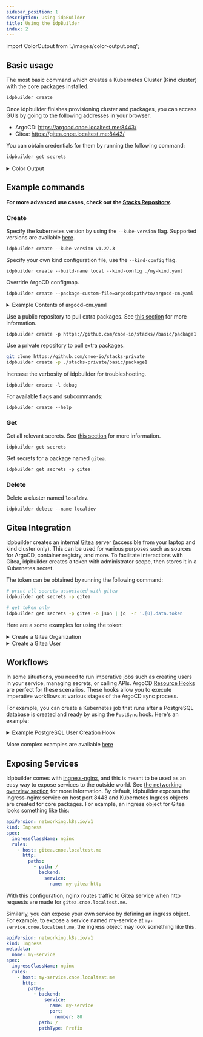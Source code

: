 ```yaml
---
sidebar_position: 1
description: Using idpBuilder
title: Using the idpBuilder
index: 2
---
```


import ColorOutput from './images/color-output.png';

## Basic usage

The most basic command which creates a Kubernetes Cluster (Kind cluster) with the core packages installed.

```bash
idpbuilder create
```

Once idpbuilder finishes provisioning cluster and packages, you can access GUIs by going to the following addresses in your browser.

* ArgoCD: https://argocd.cnoe.localtest.me:8443/
* Gitea: https://gitea.cnoe.localtest.me:8443/

You can obtain credentials for them by running the following command:

```bash
idpbuilder get secrets
```

<details>
  <summary>Color Output</summary>

idpbuilder supports colored output with the `--color` flag.

```bash
idpbuilder create --color
````
<img src={ColorOutput} width="60%" height="60%" />

</details>



##  Example commands

**For more advanced use cases, check out the [Stacks Repository](https://github.com/cnoe-io/stacks).**


### Create

Specify the kubernetes version by using the `--kube-version` flag. Supported versions are available [here](https://github.com/kubernetes-sigs/kind/releases).

```
idpbuilder create --kube-version v1.27.3
```

Specify your own kind configuration file, use the `--kind-config` flag.

```
idpbuilder create --build-name local --kind-config ./my-kind.yaml
```

Override ArgoCD configmap.

```
idpbuilder create --package-custom-file=argocd:path/to/argocd-cm.yaml
```
<details>
  <summary>Example Contents of argocd-cm.yaml</summary>

This configuration allows for anonymous login

```yaml
apiVersion: v1
kind: ConfigMap
metadata:
  labels:
    # Labels below are required by ArgoCD
    app.kubernetes.io/name: argocd-cm
    app.kubernetes.io/part-of: argocd
    Test: Data
  name: argocd-cm
data:
  # Enables anonymous user access. The anonymous users get default role permissions specified argocd-rbac-cm.yaml.
  users.anonymous.enabled: "true"
  application.resourceTrackingMethod: annotation
  resource.exclusions: |
    - kinds:
        - ProviderConfigUsage
      apiGroups:
        - "*"
```

</details>


Use a public repository to pull extra packages. See [this section](#custom-packages) for more information.

```
idpbuilder create -p https://github.com/cnoe-io/stacks//basic/package1
```

Use a private repository to pull extra packages.

```bash
git clone https://github.com/cnoe-io/stacks-private
idpbuilder create -p ./stacks-private/basic/package1
```

Increase the verbosity of idpbuilder for troubleshooting. 

```
idpbuilder create -l debug
```

For available flags and subcommands:

```
idpbuilder create --help
```

### Get

Get all relevant secrets. See [this section](/docs/intro/idpbuilder/how-it-works#getting-relevant-secrets) for more information.

```
idpbuilder get secrets
```

Get secrets for a package named `gitea`.

```
idpbuilder get secrets -p gitea
```

### Delete

Delete a cluster named `localdev`.

```
idpbuilder delete --name localdev
```


## Gitea Integration

idpbuilder creates an internal [Gitea](https://about.gitea.com/) server (accessible from your laptop and kind cluster only).
This can be used for various purposes such as sources for ArgoCD, container registry, and more.
To facilitate interactions with Gitea, idpbuilder creates a token with administrator scope, then stores it in a Kubernetes secret.

The token can be obtained by running the following command:

```bash
# print all secrets associated with gitea
idpbuilder get secrets -p gitea

# get token only
idpbuilder get secrets -p gitea -o json | jq  -r '.[0].data.token

```

Here are a some examples for using the token:

<details>
  <summary>Create a Gitea Organization</summary>

```bash

TOKEN=$(idpbuilder get secrets -p gitea -o json | jq  -r '.[0].data.token' )
curl -k -X POST \
  https://gitea.cnoe.localtest.me:8443/api/v1/orgs \
  -H 'Content-Type: application/json' \
  -H "Authorization: Bearer $TOKEN" \
  -d '{"description": "my-org", "email": "my-org@my.m", "full_name": "my-org", "username": "my-org"}'
```

</details>

<details>
  <summary>Create a Gitea User</summary>

```bash

TOKEN=$(idpbuilder get secrets -p gitea -o json | jq  -r '.[0].data.token' )
curl -k -X POST \
  https://gitea.cnoe.localtest.me:8443/api/v1/admin/users \
  -H 'Content-Type: application/json' \
  -H "Authorization: Bearer $TOKEN" \
  -d '{"email": "my-org@my.m", "full_name": "user one", "username": "user1", "password": "password", "must_change_password": true}'
```

</details>

## Workflows

In some situations, you need to run imperative jobs such as creating users in your service, managing secrets, or calling APIs.
ArgoCD [Resource Hooks](https://argo-cd.readthedocs.io/en/stable/user-guide/resource_hooks/) are perfect for these scenarios. 
These hooks allow you to execute imperative workflows at various stages of the ArgoCD sync process.

For example, you can create a Kubernetes job that runs after a PostgreSQL database is created and ready by using the `PostSync` hook. Here's an example:

<details>
  <summary>Example PostgreSQL User Creation Hook</summary>

```yaml
apiVersion: batch/v1
kind: Job
metadata:
  name: create-db-user
  annotations:
    argocd.argoproj.io/hook: PostSync
    argocd.argoproj.io/hook-delete-policy: HookSucceeded
spec:
  template:
    spec:
      containers:
      - name: create-user
        image: bitnami/postgresql:latest
        command: ["/bin/bash", "-c"]
        args:
        - |
          PGPASSWORD=$POSTGRES_PASSWORD psql -h postgresql -U postgres <<'EOF'
            DO $$ 
            BEGIN
              IF NOT EXISTS (SELECT FROM pg_catalog.pg_roles WHERE rolname = 'myapp') THEN
                CREATE USER myapp WITH PASSWORD 'mypassword';
                GRANT ALL PRIVILEGES ON DATABASE mydatabase TO myapp;
              END IF;
            END
            $$;
          EOF
        env:
        - name: POSTGRES_PASSWORD
          valueFrom:
            secretKeyRef:
              name: postgresql
              key: postgres-password
      restartPolicy: Never
  backoffLimit: 3
```

</details>

More complex examples are available [here](https://github.com/cnoe-io/stacks/blob/main/ref-implementation/keycloak/manifests/keycloak-config.yaml) 

## Exposing Services

Idpbuilder comes with [ingress-nginx](https://github.com/kubernetes/ingress-nginx), and this is meant to be used as an easy way to expose services to the outside world.
See [the networking overview section](/docs/intro/idpbuilder/how-it-works#networking)   for more information.
By default, idpbuilder exposes the ingress-nginx service on host port 8443 and Kubernetes Ingress objects are created for core packages.
For example, an ingress object for Gitea looks something like this:

```yaml
apiVersion: networking.k8s.io/v1
kind: Ingress
spec:
  ingressClassName: nginx
  rules:
    - host: gitea.cnoe.localtest.me
      http:
        paths:
          - path: /
            backend:
              service:
                name: my-gitea-http
```

With this configuration, nginx routes traffic to Gitea service when http requests are made for `gitea.cnoe.localtest.me`.

Similarly, you can expose your own service by defining an ingress object.
For example, to expose a service named my-service at `my-service.cnoe.localtest.me`, the ingress object may look something like this.

```yaml
apiVersion: networking.k8s.io/v1
kind: Ingress
metadata:
  name: my-service
spec:
  ingressClassName: nginx
  rules:
    - host: my-service.cnoe.localtest.me
      http:
        paths:
          - backend:
              service:
                name: my-service
                port:
                  number: 80
            path: /
            pathType: Prefix
```